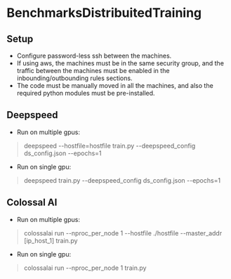 # BenchmarksDistribuitedTraining

## Setup
- Configure password-less ssh between the machines.
- If using aws, the machines must be in the same security group, and the traffic between the machines must be enabled in the inbounding/outbounding rules sections.
- The code must be manually moved in all the machines, and also the required python modules must be pre-installed.

## Deepspeed
- Run on multiple gpus:
> deepspeed --hostfile=hostfile train.py --deepspeed_config ds_config.json --epochs=1

- Run on single gpu:
> deepspeed train.py --deepspeed_config ds_config.json --epochs=1

## Colossal AI
- Run on multiple gpus:
> colossalai run --nproc_per_node 1 --hostfile ./hostfile --master_addr [ip_host_1] train.py

- Run on single gpu:
> colossalai run --nproc_per_node 1 train.py

